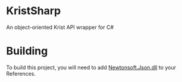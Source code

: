 # KristSharp
An object-oriented Krist API wrapper for C#


# Building
To build this project, you will need to add [Newtonsoft.Json.dll](http://www.newtonsoft.com/json) to your References.
